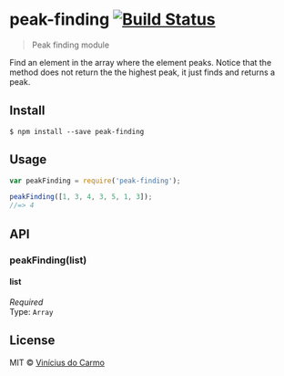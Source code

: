 # peak-finding [![Build Status](https://travis-ci.org/vinimdocarmo/peak-finding.svg?branch=master)](https://travis-ci.org/vinimdocarmo/peak-finding)

> Peak finding module 

Find an element in the array where the element peaks. Notice that the method does not return the the highest peak, it just finds and returns a peak.

## Install

```
$ npm install --save peak-finding
```

## Usage

```js
var peakFinding = require('peak-finding');

peakFinding([1, 3, 4, 3, 5, 1, 3]);
//=> 4
```

## API

### peakFinding(list)

#### list

*Required*  
Type: `Array`

## License

MIT © [Vinícius do Carmo](http://vinimdocarmo.js.org)
